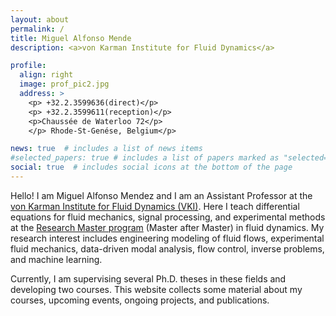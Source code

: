 ```yaml
---
layout: about
permalink: /
title: Miguel Alfonso Mende
description: <a>von Karman Institute for Fluid Dynamics</a>

profile:
  align: right
  image: prof_pic2.jpg
  address: >
    <p> +32.2.3599636(direct)</p>
    <p> +32.2.3599611(reception)</p>
    <p>Chaussée de Waterloo 72</p>
    </p> Rhode-St-Genése, Belgium</p>

news: true  # includes a list of news items
#selected_papers: true # includes a list of papers marked as "selected={true}"
social: true  # includes social icons at the bottom of the page
---
```


Hello! I am Miguel Alfonso Mendez and  I am an Assistant Professor
 at the [von Karman Institute for Fluid Dynamics (VKI)](https://www.vki.ac.be/). Here I teach differential
 equations for fluid mechanics, signal processing, and experimental methods
 at the [Research Master program](https://www.vki.ac.be/index.php/research-master-in-fluid-dynamics) (Master after Master) in fluid dynamics. My research interest 
 includes engineering modeling of fluid flows, experimental fluid mechanics,
 data-driven modal analysis, flow control, inverse problems, and machine 
 learning.

Currently, I am supervising several Ph.D. theses in these fields and developing 
two courses. This website collects some material about my courses,
upcoming events, ongoing projects, and publications.